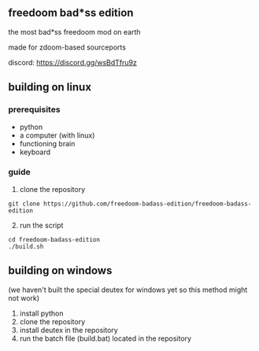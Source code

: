 ## freedoom bad*ss edition

the most bad*ss freedoom mod on earth

made for zdoom-based sourceports

discord: https://discord.gg/wsBdTfru9z

## building on linux

### prerequisites

- python
- a computer (with linux)
- functioning brain
- keyboard

### guide

1. clone the repository

```
git clone https://github.com/freedoom-badass-edition/freedoom-badass-edition
```

2. run the script

```
cd freedoom-badass-edition
./build.sh
```

## building on windows

(we haven't built the special deutex for windows yet so this method might not work)

1. install python
2. clone the repository
3. install deutex in the repository
4. run the batch file (build.bat) located in the repository
